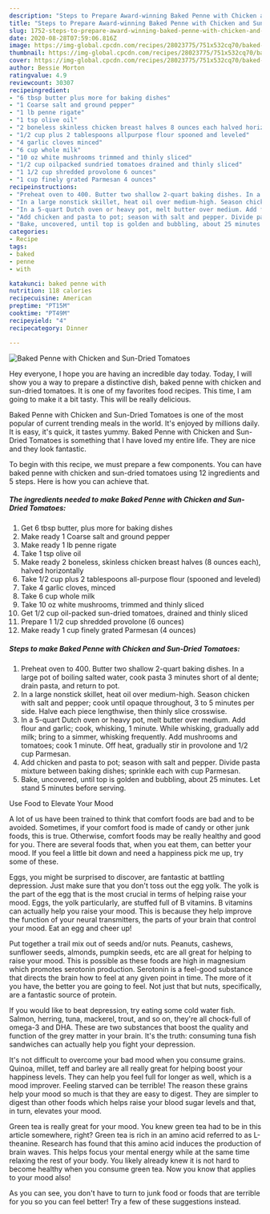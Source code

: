 ```yaml
---
description: "Steps to Prepare Award-winning Baked Penne with Chicken and Sun-Dried Tomatoes"
title: "Steps to Prepare Award-winning Baked Penne with Chicken and Sun-Dried Tomatoes"
slug: 1752-steps-to-prepare-award-winning-baked-penne-with-chicken-and-sun-dried-tomatoes
date: 2020-08-28T07:59:06.816Z
image: https://img-global.cpcdn.com/recipes/28023775/751x532cq70/baked-penne-with-chicken-and-sun-dried-tomatoes-recipe-main-photo.jpg
thumbnail: https://img-global.cpcdn.com/recipes/28023775/751x532cq70/baked-penne-with-chicken-and-sun-dried-tomatoes-recipe-main-photo.jpg
cover: https://img-global.cpcdn.com/recipes/28023775/751x532cq70/baked-penne-with-chicken-and-sun-dried-tomatoes-recipe-main-photo.jpg
author: Bessie Morton
ratingvalue: 4.9
reviewcount: 30307
recipeingredient:
- "6 tbsp butter plus more for baking dishes"
- "1 Coarse salt and ground pepper"
- "1 lb penne rigate"
- "1 tsp olive oil"
- "2 boneless skinless chicken breast halves 8 ounces each halved horizontally"
- "1/2 cup plus 2 tablespoons allpurpose flour spooned and leveled"
- "4 garlic cloves minced"
- "6 cup whole milk"
- "10 oz white mushrooms trimmed and thinly sliced"
- "1/2 cup oilpacked sundried tomatoes drained and thinly sliced"
- "1 1/2 cup shredded provolone 6 ounces"
- "1 cup finely grated Parmesan 4 ounces"
recipeinstructions:
- "Preheat oven to 400. Butter two shallow 2-quart baking dishes. In a large pot of boiling salted water, cook pasta 3 minutes short of al dente; drain pasta, and return to pot."
- "In a large nonstick skillet, heat oil over medium-high. Season chicken with salt and pepper; cook until opaque throughout, 3 to 5 minutes per side. Halve each piece lengthwise, then thinly slice crosswise."
- "In a 5-quart Dutch oven or heavy pot, melt butter over medium. Add flour and garlic; cook, whisking, 1 minute. While whisking, gradually add milk; bring to a simmer, whisking frequently. Add mushrooms and tomatoes; cook 1 minute. Off heat, gradually stir in provolone and 1/2 cup Parmesan."
- "Add chicken and pasta to pot; season with salt and pepper. Divide pasta mixture between baking dishes; sprinkle each with cup Parmesan."
- "Bake, uncovered, until top is golden and bubbling, about 25 minutes. Let stand 5 minutes before serving."
categories:
- Recipe
tags:
- baked
- penne
- with

katakunci: baked penne with 
nutrition: 118 calories
recipecuisine: American
preptime: "PT15M"
cooktime: "PT49M"
recipeyield: "4"
recipecategory: Dinner

---
```



![Baked Penne with Chicken and Sun-Dried Tomatoes](https://img-global.cpcdn.com/recipes/28023775/751x532cq70/baked-penne-with-chicken-and-sun-dried-tomatoes-recipe-main-photo.jpg)

Hey everyone, I hope you are having an incredible day today. Today, I will show you a way to prepare a distinctive dish, baked penne with chicken and sun-dried tomatoes. It is one of my favorites food recipes. This time, I am going to make it a bit tasty. This will be really delicious.

Baked Penne with Chicken and Sun-Dried Tomatoes is one of the most popular of current trending meals in the world. It's enjoyed by millions daily. It is easy, it's quick, it tastes yummy. Baked Penne with Chicken and Sun-Dried Tomatoes is something that I have loved my entire life. They are nice and they look fantastic.




To begin with this recipe, we must prepare a few components. You can have baked penne with chicken and sun-dried tomatoes using 12 ingredients and 5 steps. Here is how you can achieve that.

<!--inarticleads1-->

##### The ingredients needed to make Baked Penne with Chicken and Sun-Dried Tomatoes:

1. Get 6 tbsp butter, plus more for baking dishes
1. Make ready 1 Coarse salt and ground pepper
1. Make ready 1 lb penne rigate
1. Take 1 tsp olive oil
1. Make ready 2 boneless, skinless chicken breast halves (8 ounces each), halved horizontally
1. Take 1/2 cup plus 2 tablespoons all-purpose flour (spooned and leveled)
1. Take 4 garlic cloves, minced
1. Take 6 cup whole milk
1. Take 10 oz white mushrooms, trimmed and thinly sliced
1. Get 1/2 cup oil-packed sun-dried tomatoes, drained and thinly sliced
1. Prepare 1 1/2 cup shredded provolone (6 ounces)
1. Make ready 1 cup finely grated Parmesan (4 ounces)




<!--inarticleads2-->

##### Steps to make Baked Penne with Chicken and Sun-Dried Tomatoes:

1. Preheat oven to 400. Butter two shallow 2-quart baking dishes. In a large pot of boiling salted water, cook pasta 3 minutes short of al dente; drain pasta, and return to pot.
1. In a large nonstick skillet, heat oil over medium-high. Season chicken with salt and pepper; cook until opaque throughout, 3 to 5 minutes per side. Halve each piece lengthwise, then thinly slice crosswise.
1. In a 5-quart Dutch oven or heavy pot, melt butter over medium. Add flour and garlic; cook, whisking, 1 minute. While whisking, gradually add milk; bring to a simmer, whisking frequently. Add mushrooms and tomatoes; cook 1 minute. Off heat, gradually stir in provolone and 1/2 cup Parmesan.
1. Add chicken and pasta to pot; season with salt and pepper. Divide pasta mixture between baking dishes; sprinkle each with cup Parmesan.
1. Bake, uncovered, until top is golden and bubbling, about 25 minutes. Let stand 5 minutes before serving.




Use Food to Elevate Your Mood


A lot of us have been trained to think that comfort foods are bad and to be avoided. Sometimes, if your comfort food is made of candy or other junk foods, this is true. Otherwise, comfort foods may be really healthy and good for you. There are several foods that, when you eat them, can better your mood. If you feel a little bit down and need a happiness pick me up, try some of these.

Eggs, you might be surprised to discover, are fantastic at battling depression. Just make sure that you don't toss out the egg yolk. The yolk is the part of the egg that is the most crucial in terms of helping raise your mood. Eggs, the yolk particularly, are stuffed full of B vitamins. B vitamins can actually help you raise your mood. This is because they help improve the function of your neural transmitters, the parts of your brain that control your mood. Eat an egg and cheer up!

Put together a trail mix out of seeds and/or nuts. Peanuts, cashews, sunflower seeds, almonds, pumpkin seeds, etc are all great for helping to raise your mood. This is possible as these foods are high in magnesium which promotes serotonin production. Serotonin is a feel-good substance that directs the brain how to feel at any given point in time. The more of it you have, the better you are going to feel. Not just that but nuts, specifically, are a fantastic source of protein.

If you would like to beat depression, try eating some cold water fish. Salmon, herring, tuna, mackerel, trout, and so on, they're all chock-full of omega-3 and DHA. These are two substances that boost the quality and function of the grey matter in your brain. It's the truth: consuming tuna fish sandwiches can actually help you fight your depression. 

It's not difficult to overcome your bad mood when you consume grains. Quinoa, millet, teff and barley are all really great for helping boost your happiness levels. They can help you feel full for longer as well, which is a mood improver. Feeling starved can be terrible! The reason these grains help your mood so much is that they are easy to digest. They are simpler to digest than other foods which helps raise your blood sugar levels and that, in turn, elevates your mood.

Green tea is really great for your mood. You knew green tea had to be in this article somewhere, right? Green tea is rich in an amino acid referred to as L-theanine. Research has found that this amino acid induces the production of brain waves. This helps focus your mental energy while at the same time relaxing the rest of your body. You likely already knew it is not hard to become healthy when you consume green tea. Now you know that applies to your mood also!

As you can see, you don't have to turn to junk food or foods that are terrible for you so you can feel better! Try  a few  of  these  suggestions  instead.

